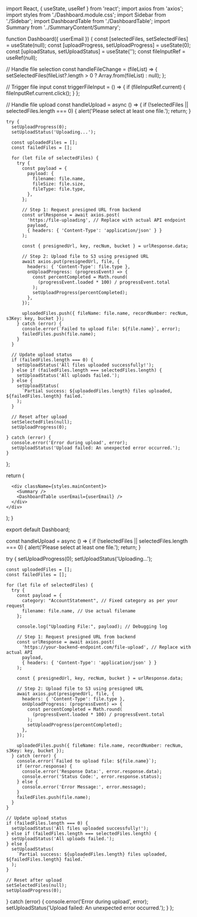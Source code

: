import React, { useState, useRef } from 'react';
import axios from 'axios';
import styles from './Dashboard.module.css';
import Sidebar from './Sidebar';
import DashboardTable from './DashboardTable';
import Summary from '../SummaryContent/Summary';

function Dashboard({ userEmail }) {
  const [selectedFiles, setSelectedFiles] = useState(null);
  const [uploadProgress, setUploadProgress] = useState(0);
  const [uploadStatus, setUploadStatus] = useState('');
  const fileInputRef = useRef(null);

  // Handle file selection
  const handleFileChange = (fileList) => {
    setSelectedFiles(fileList?.length > 0 ? Array.from(fileList) : null);
  };

  // Trigger file input
  const triggerFileInput = () => {
    if (fileInputRef.current) {
      fileInputRef.current.click();
    }
  };

  // Handle file upload
  const handleUpload = async () => {
    if (!selectedFiles || selectedFiles.length === 0) {
      alert('Please select at least one file.');
      return;
    }

    try {
      setUploadProgress(0);
      setUploadStatus('Uploading...');

      const uploadedFiles = [];
      const failedFiles = [];

      for (let file of selectedFiles) {
        try {
          const payload = {
            payload: {
              filename: file.name,
              fileSize: file.size,
              fileType: file.type,
            },
          };

          // Step 1: Request presigned URL from backend
          const urlResponse = await axios.post(
            'https:/file-uploading', // Replace with actual API endpoint
            payload,
            { headers: { 'Content-Type': 'application/json' } }
          );

          const { presignedUrl, key, recNum, bucket } = urlResponse.data;

          // Step 2: Upload file to S3 using presigned URL
          await axios.put(presignedUrl, file, {
            headers: { 'Content-Type': file.type },
            onUploadProgress: (progressEvent) => {
              const percentCompleted = Math.round(
                (progressEvent.loaded * 100) / progressEvent.total
              );
              setUploadProgress(percentCompleted);
            },
          });

          uploadedFiles.push({ fileName: file.name, recordNumber: recNum, s3Key: key, bucket });
        } catch (error) {
          console.error(`Failed to upload file: ${file.name}`, error);
          failedFiles.push(file.name);
        }
      }

      // Update upload status
      if (failedFiles.length === 0) {
        setUploadStatus('All files uploaded successfully!');
      } else if (failedFiles.length === selectedFiles.length) {
        setUploadStatus('All uploads failed.');
      } else {
        setUploadStatus(
          `Partial success: ${uploadedFiles.length} files uploaded, ${failedFiles.length} failed.`
        );
      }

      // Reset after upload
      setSelectedFiles(null);
      setUploadProgress(0);

    } catch (error) {
      console.error('Error during upload', error);
      setUploadStatus('Upload failed: An unexpected error occurred.');
    }
  };

  return (
    <div className={styles.dashboardLayout}>
      <Sidebar
        selectedFiles={selectedFiles}
        handleFileChange={handleFileChange}
        handleUpload={handleUpload}
        uploadProgress={uploadProgress}
        uploadStatus={uploadStatus}
        fileInputRef={fileInputRef}
        triggerFileInput={triggerFileInput}
      />

      <div className={styles.mainContent}>
        <Summary />
        <DashboardTable userEmail={userEmail} />
      </div>
    </div>
  );
}

export default Dashboard;














const handleUpload = async () => {
  if (!selectedFiles || selectedFiles.length === 0) {
    alert('Please select at least one file.');
    return;
  }

  try {
    setUploadProgress(0);
    setUploadStatus('Uploading...');

    const uploadedFiles = [];
    const failedFiles = [];

    for (let file of selectedFiles) {
      try {
        const payload = {
          category: "AccountStatement", // Fixed category as per your request
          filename: file.name, // Use actual filename
        };

        console.log("Uploading File:", payload); // Debugging log

        // Step 1: Request presigned URL from backend
        const urlResponse = await axios.post(
          'https://your-backend-endpoint.com/file-upload', // Replace with actual API
          payload,
          { headers: { 'Content-Type': 'application/json' } }
        );

        const { presignedUrl, key, recNum, bucket } = urlResponse.data;

        // Step 2: Upload file to S3 using presigned URL
        await axios.put(presignedUrl, file, {
          headers: { 'Content-Type': file.type },
          onUploadProgress: (progressEvent) => {
            const percentCompleted = Math.round(
              (progressEvent.loaded * 100) / progressEvent.total
            );
            setUploadProgress(percentCompleted);
          },
        });

        uploadedFiles.push({ fileName: file.name, recordNumber: recNum, s3Key: key, bucket });
      } catch (error) {
        console.error(`Failed to upload file: ${file.name}`);
        if (error.response) {
          console.error('Response Data:', error.response.data);
          console.error('Status Code:', error.response.status);
        } else {
          console.error('Error Message:', error.message);
        }
        failedFiles.push(file.name);
      }
    }

    // Update upload status
    if (failedFiles.length === 0) {
      setUploadStatus('All files uploaded successfully!');
    } else if (failedFiles.length === selectedFiles.length) {
      setUploadStatus('All uploads failed.');
    } else {
      setUploadStatus(
        `Partial success: ${uploadedFiles.length} files uploaded, ${failedFiles.length} failed.`
      );
    }

    // Reset after upload
    setSelectedFiles(null);
    setUploadProgress(0);

  } catch (error) {
    console.error('Error during upload', error);
    setUploadStatus('Upload failed: An unexpected error occurred.');
  }
};
